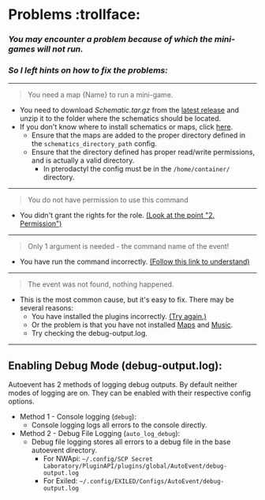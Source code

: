 # Problems :trollface:
### *You may encounter a problem because of which the mini-games will not run.*
### *So I left hints on how to fix the problems:*
----
 >  You need a map {Name} to run a mini-game.
 - You need to download *Schematic.tar.gz* from the [latest release](https://github.com/KoT0XleB/AutoEvent-Exiled/releases/latest) and unzip it to the folder where the schematics should be located.
 - If you don't know where to install schematics or maps, click [here](https://github.com/KoT0XleB/AutoEvent/blob/main/Docs/Installation.md).
   - Ensure that the maps are added to the proper directory defined in the `schematics_directory_path` config.
   - Ensure that the directory defined has proper read/write permissions, and is actually a valid directory. 
     - In pterodactyl the config must be in the `/home/container/` directory. 
----
 >  You do not have permission to use this command
 - You didn't grant the rights for the role. [(Look at the point "2. Permission")](https://github.com/KoT0XleB/AutoEvent-Exiled/blob/main/Docs/Installation.md)
----
 >  Only 1 argument is needed - the command name of the event!
 - You have run the command incorrectly. [(Follow this link to understand)](https://github.com/KoT0XleB/AutoEvent-Exiled/blob/main/Docs/Commands.md)
----
 >  The event was not found, nothing happened.
 - This is the most common cause, but it's easy to fix. There may be several reasons:
    - You have installed the plugins incorrectly. [(Try again.)](https://github.com/KoT0XleB/AutoEvent-Exiled/blob/main/Docs/Installation.md)
    - Or the problem is that you have not installed [Maps](https://github.com/KoT0XleB/AutoEvent-Exiled/tree/main/Schematics) and [Music](https://github.com/KoT0XleB/AutoEvent-Exiled/tree/main/Music).
    - Try checking the debug-output.log.
---- 
## Enabling Debug Mode (debug-output.log): 
Autoevent has 2 methods of logging debug outputs. By default neither modes of logging are on. They can be enabled with their respective config options.
- Method 1 - Console logging (`debug`):
   - Console logging logs all errors to the console directly.
- Method 2 - Debug File Logging (`auto_log_debug`):
   - Debug file logging stores all errors to a debug file in the base autoevent directory. 
     - For NWApi: `~/.config/SCP Secret Laboratory/PluginAPI/plugins/global/AutoEvent/debug-output.log`
     - For Exiled: `~/.config/EXILED/Configs/AutoEvent/debug-output.log`
